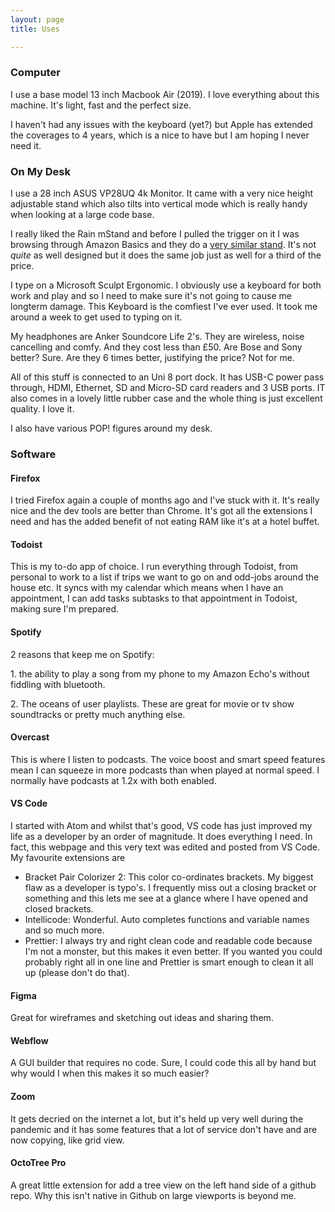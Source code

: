 ```yaml
---
layout: page
title: Uses

---
```

### Computer

I use a base model 13 inch Macbook Air (2019). I love everything about this machine. It's light, fast and the perfect size.

I haven't had any issues with the keyboard (yet?) but Apple has extended the coverages to 4 years, which is a nice to have but I am hoping I never need it.

### On My Desk

I use a 28 inch ASUS VP28UQ 4k Monitor. It came with a very nice height adjustable stand which also tilts into vertical mode which is really handy when looking at a large code base.

I really liked the Rain mStand and before I pulled the trigger on it I was browsing through Amazon Basics and they do a [very similar stand](https://www.amazon.co.uk/dp/B00WRDS0AU/ref=twister_B014HAMLEG?_encoding=UTF8&psc=1). It's not _quite_ as well designed but it does the same job just as well for a third of the price.

I type on a Microsoft Sculpt Ergonomic. I obviously use a keyboard for both work and play and so I need to make sure it's not going to cause me longterm damage. This Keyboard is the comfiest I've ever used. It took me around a week to get used to typing on it. 

My headphones are Anker Soundcore Life 2's. They are wireless, noise cancelling and comfy. And they cost less than £50. Are Bose and Sony better? Sure. Are they 6 times better, justifying the price? Not for me.

All of this stuff is connected to an Uni 8 port dock. It has USB-C power pass through, HDMI, Ethernet, SD and Micro-SD card readers and 3 USB ports. IT also comes in a lovely little rubber case and the whole thing is just excellent quality. I love it.

I also have various POP! figures around my desk.

### Software

#### Firefox

I tried Firefox again a couple of months ago and I've stuck with it. It's really nice and the dev tools are better than Chrome. It's got all the extensions I need and has the added benefit of not eating RAM like it's at a hotel buffet.

#### Todoist

This is my to-do app of choice. I run everything through Todoist, from personal to work to a list if trips we want to go on and odd-jobs around the house etc. It syncs with my calendar which means when I have an appointment, I can add tasks subtasks to that appointment in Todoist, making sure I'm prepared.

#### Spotify

2 reasons that keep me on Spotify:

1\. the ability to play a song from my phone to my Amazon Echo's without fiddling with bluetooth.

2\. The oceans of user playlists. These are great for movie or tv show soundtracks or pretty much anything else.

#### Overcast

This is where I listen to podcasts. The voice boost and smart speed features mean I can squeeze in more podcasts than when played at normal speed. I normally have podcasts at 1.2x with both enabled.

#### VS Code

I started with Atom and whilst that's good, VS code has just improved my life as a developer by an order of magnitude. It does everything I need. In fact, this webpage and this very text was edited and posted from VS Code. My favourite extensions are

* Bracket Pair Colorizer 2: This color co-ordinates brackets. My biggest flaw as a developer is typo's. I frequently miss out a closing bracket or something and this lets me see at a glance where I have opened and closed brackets.
* Intellicode: Wonderful. Auto completes functions and variable names and so much more.
* Prettier: I always try and right clean code and readable code because I'm not a monster, but this makes it even better. If you wanted you could probably right all in one line and Prettier is smart enough to clean it all up (please don't do that).

#### Figma

Great for wireframes and sketching out ideas and sharing them.

#### Webflow

A GUI builder that requires no code. Sure, I could code this all by hand but why would I when this makes it so much easier?

#### Zoom

It gets decried on the internet a lot, but it's held up very well during the pandemic and it has some features that a lot of service don't have and are now copying, like grid view.

#### OctoTree Pro

A great little extension for add a tree view on the left hand side of a github repo. Why this isn't native in Github on large viewports is beyond me.